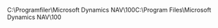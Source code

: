 <span data-ttu-id="874d2-101">C:\\Programfiler\\Microsoft Dynamics NAV\\100</span><span class="sxs-lookup"><span data-stu-id="874d2-101">C:\\Program Files\\Microsoft Dynamics NAV\\100</span></span>